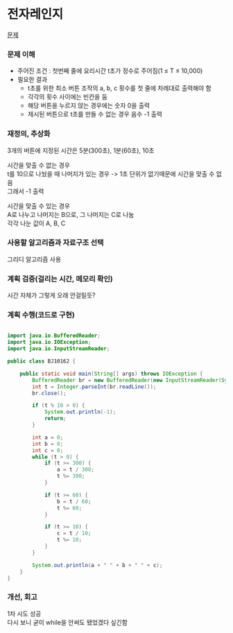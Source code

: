 # 전자레인지
[문제](https://www.acmicpc.net/problem/10162)

### 문제 이해
- 주어진 조건 : 첫번째 줄에 요리시간 t초가 정수로 주어짐(1 ≤ T ≤ 10,000)  
- 필요한 결과  
  - t초를 위한 최소 버튼 조작의 a, b, c 횟수를 첫 줄에 차례대로 출력해야 함  
  - 각각의 횟수 사이에는 빈칸을 둠  
  - 해당 버튼을 누르지 않는 경우에는 숫자 0을 출력  
  - 제시된 버튼으로 t초를 만들 수 없는 경우 음수 -1 출력  

### 재정의, 추상화
3개의 버튼에 지정된 시간은 5분(300초), 1분(60초), 10초  

시간을 맞출 수 없는 경우  
t를 10으로 나눴을 때 나머지가 있는 경우 -> 1초 단위가 없기때문에 시간을 맞출 수 없음  
그래서 -1 출력  

시간을 맞출 수 있는 경우  
A로 나누고 나머지는 B으로, 그 나머지는 C로 나눔  
각각 나눈 값이 A, B, C

### 사용할 알고리즘과 자료구조 선택
그리디 알고리즘 사용  

### 계획 검증(걸리는 시간, 메모리 확인)
시간 자체가 그렇게 오래 안걸릴듯?  

### 계획 수행(코드로 구현)
```java

import java.io.BufferedReader;
import java.io.IOException;
import java.io.InputStreamReader;

public class BJ10162 {

    public static void main(String[] args) throws IOException {
        BufferedReader br = new BufferedReader(new InputStreamReader(System.in));
        int t = Integer.parseInt(br.readLine());
        br.close();

        if (t % 10 > 0) {
            System.out.println(-1);
            return;
        }

        int a = 0;
        int b = 0;
        int c = 0;
        while (t > 0) {
            if (t >= 300) {
                a = t / 300;
                t %= 300;
            }

            if (t >= 60) {
                b = t / 60;
                t %= 60;
            }

            if (t >= 10) {
                c = t / 10;
                t %= 10;
            }
        }

        System.out.println(a + " " + b + " " + c);
    }
}

```
### 개선, 회고
1차 시도 성공  
다시 보니 굳이 while을 안써도 됐었겠다 싶긴함  